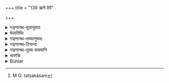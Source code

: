 +++
title = "139 ऋणे देये"

+++

<details><summary>गङ्गानथ-मूलानुवादः</summary>

On the debt being admitted to be due, the debtor deserves (a fine of) five per cent.; and in the case of denial, twice as much; such is the ordinance of manu.—(139)
</details>

<details><summary>मेधातिथिः</summary>

यो राजसभायाम् आनीतो धर्मेण ऋणं देयतया प्रतिजानीते "सत्यम् अस्मै धारयामि," स **पञ्चकं शतम् अर्हति** दण्डम् इति शेषः । अनेन संकल्पितेन विंशतितमो भागो दण्ड्यते । किम् इति । "मत्सकाशम्[^१७७] उत्तमर्णः प्रेषितो बहिर् एव कस्मान् न परितोषितः" इत्य् अतो ऽनेन शास्त्रव्यतिक्रमेण दण्डम् अर्हति । यस् तु व्यतिक्रमान्तरं करोत्य् **अपह्नुते** "नाहम् अस्मै धारयामि" इति, स तैः प्रतिपादितस् **तद्द्विगुणं** । तस्मात् पञ्चकाद् द्विगुणं दशकं शतम् इत्य् अर्थः । **तन् मनोः** प्रजापतेर् **अनुशासनं** सृष्टिकालप्रभृतिव्यवस्था नीतिर् इति यावत् ।


[^१७७]:
     M G: tatsakāśam

- <u>अन्ये तु</u> **तच्**छब्देन देयम् एव प्रत्यवमृशन्ति । यावत् तस्मै देयं तद्द्विगुणम् । तेन यावद् ऋणम् इत्य् अनेनैकवाक्यं भवति । अन्यथा वाक्यभेदः । विषयविशेषानिर्देशाद् एकविषयत्वे विकल्पः प्राप्नोति । 

<u>स च</u> न युक्तो द्विगुणस्यात्यन्तबहुत्वात् । असत्य् अपि निर्देशे तस्य विषयो दर्शनीयः,[^१७८] तस्य प्रत्यासन्ने[^१७९] पञ्चकम् इति, अर्थात्[^१८०] तस्यैवानुप्रत्यवमर्शो युक्तः ॥ ८.१३९ ॥
</details>

<details><summary>गङ्गानथ-भाष्यानुवादः</summary>

When the debtor, on being summoned to the King’s Court, admits the debt as legally due by him, saying—‘I do really owe this to him,’—then ‘*i.e., deserves five per cent*.’ ‘*as fine*’;—this has to be added. By this rule, the man is to be fined the twentieth part of the amount of debt claimed. The man deserves this fine on account of his having transgressed the law by not satisfying the creditor’s claims outside the Court and thereby forcing him to come up to the king.

When the man commits a further transgression by denying the claim, saying—‘I do not owe anything to this person,’—then, on the claim being proved, the man is to be fined ‘*twice* as *much*’; *i.e*., double of five per cent.; *i.e*., ten per cent.

‘*Such is the ordinance of Manu*’—Prajāpati; *i.e*., the Rule or Law propounded by him from the very beginning of creation.

Others have explained the term ‘*as much*’ as referring to the total amount of the claim, *i.e*., double the sum that is due to the debtor; as it is only thus that the syntactical connection with the term ‘*debt*’ is maintained; otherwise there is a syntactical split; and as no different subject has been mentioned, if it referred to the same subject, then the result would be an option.

This however is not right; for the double of the amount of debt would he too much. Even though the subject is not definitely mentioned, yet on account of juxtaposition, it is only right that it should be taken as referring to ‘*five per cent*.’—(139)
</details>

<details><summary>गङ्गानथ-टिप्पन्यः</summary>

‘*Taddviguṇam*’—‘Double of 5 p. c., *i.e*., 10 p. c.’ This is the explanation, accepted by all the commentators. But Medhātithi mentions ‘others’ as explaining the meaning to be ‘double of the amount of the debt’ This latter would be more in keeping with what has gone before in verse 59.

This verse is quoted in *Vivādaratnākara* (p. 77), which adds the following notes:—The meaning is as follows: If the debt is at first denied, and subsequently admitted, then the debtor should be fined 5 per cent on the amount of debt; but if he does not admit it even subsequently—and yet the debt becomes proved by the evidence adduced,—then the man shall be fined the ‘double of that,’ *i.e*., 10 per cent. It proceeds to add a note which serves to explain the inconsistency of this rule with what has gone in verse 59:—the diversity is due to considerations of the nature of the debtor’s motives.

It is quoted in *Vivādacintāmaṇi* (p. 34), which adds the explanation that ‘when a debt is denied at first and subsequently admitted, the debtor is to he fined 5 per cent, and if the man continues to deny the debt which is subsequently proved, the fine is to be 10 per cent; and adds that this refers to cases where the debtor is poor’;—and in
*Kṛtyakalpataru* (81a), which has the following explanation:—(a) If the
man has denied the debt but admits it when sued in Court, then he is to be fined 5 p. c., (b) if he continues to deny it in the Court, but the debt is subsequently proved, then the fine is 10 per cent;—this refers to cases where the former denial has been based upon some misapprehension on the part of the debtor; the case where the denial is through perversity and intentional, has been dealt with under 59.

It is quoted in *Vīramitrodaya* (Vyavahāra, 111a), which explains the meaning to be ‘when the man having denied the debt at first, admits it when sued and brought before the Court, he should pay a fine of 5 p. c. and if he continues to deny it, but is subsequently forced by evidence to admit, then 10 p. c.’
</details>

<details><summary>गङ्गानथ-तुल्य-वाक्यानि</summary>

*Viṣṇu* (6.20-22).—‘If a creditor goes before the King and fully proves
his demand, the debtor shall pay as fine to the King a tenth part of the sum proved. The creditor, on receiving the sum, shall pay the twentieth part of it. If the whole demand has been contested by the debtor, and even a part of it has been proved against him, he must pay the whole.’

*Yājñavalkya* (2.44).—‘Out of the sum proved against him, the King shall
make the debtor pay ten per cent, (as fine) and the creditor, on having realised his dues, shall pay five per cent,’

*Nārada* (1.132-134).—‘If a wealthy debtor, from malice) refuses to pay
his debt, the King shall compel him to pay it by forcible means, and shall take five in the hundred for himself. If the debtor acknowledges the debt with his own mouth, the King shall take from him ten per cent, of the debt as fine; and twice as much if he has been convicted. If the debtor, owing to a calamity, has not means sufficient to discharge the whole debt, the claim of the creditor shall be entered in a legal document, specifying the caste of the debtor and of the creditor, their names, and the names of their neighbours.’

*Bṛhaspati* (11.60-02).—‘When the time fixed for pay ment has elapsed,
and the accruing of interest has ceased, the creditor may either recover his loan or cause a new bond to bo written in the form of compound interest. This rule concerns an acknowledged debt; but a debtor denying his liability shall be compelled to pay, on the debt being proved in a court, by a document or by witnesses.’

*Yama* (Vivādaratnākara, p. 78).—‘If a wealthy debtor refuses to repay
the debt, through ill-will, he should be compelled by the King to pay, after having realised from him double the amount of the claim.’
</details>

<details><summary>भारुचिः</summary>

ऋणव्यवहारे स्वयं प्रतिपन्नो विंश[तिभागम्, प्रतिपादि]तः साक्ष्यादिभिर् दशभागम् । असमर्थो दण्डलेशं यत् किंचिद् इति । तच् चोक्तं पुरस्ताद् "दण्डलेशं च शक्तितः" इति । एते त्रयो ऽधर्मर्णस्य दण्डाः । ये तूत्तमर्णं दशभागं दापयन्ति अधमर्णं चान्यं दण्डं स्मृत्यन्तरात् ते दापयन्ति । इदं तु मानवं दर्शनम् ॥ ८.१३८ ॥
</details>

<details><summary>Bühler</summary>

139	A debt being admitted as due, (the defendant) shall pay five in the hundred (as a fine), if it be denied (and proved) twice as much; that is the teaching of Manu.
</details>
